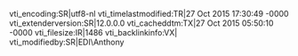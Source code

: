 vti_encoding:SR|utf8-nl
vti_timelastmodified:TR|27 Oct 2015 17:30:49 -0000
vti_extenderversion:SR|12.0.0.0
vti_cacheddtm:TX|27 Oct 2015 05:50:10 -0000
vti_filesize:IR|1486
vti_backlinkinfo:VX|
vti_modifiedby:SR|EDI\\Anthony
